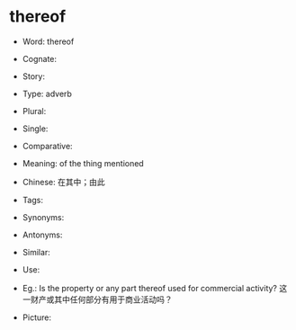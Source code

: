 # thereof

- Word: thereof
- Cognate: 
- Story: 

- Type: adverb
- Plural: 
- Single: 
- Comparative: 
- Meaning: of the thing mentioned
- Chinese: 在其中；由此
- Tags: 
- Synonyms: 
- Antonyms: 
- Similar: 
- Use: 
- Eg.: Is the property or any part thereof used for commercial activity? 这一财产或其中任何部分有用于商业活动吗？
- Picture: 

